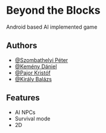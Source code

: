 
# Beyond the Blocks

Android based AI implemented game



## Authors

- [@Szombathelyi Péter](https://github.com/Capeti0420)
- [@Kemény Dániel](https://github.com/Popliti)
- [@Pajor Kristóf](https://github.com/PKristof9000)
- [@Király Balázs](https://github.com/Balagaro)


## Features

- AI NPCs
- Survival mode
- 2D

